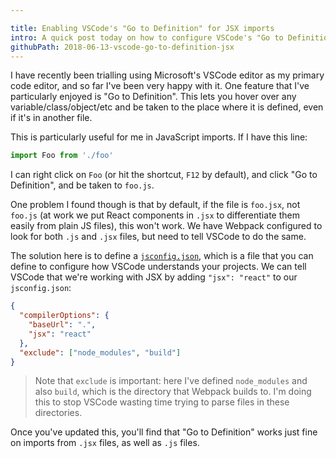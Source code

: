 ```yaml
---

title: Enabling VSCode's "Go to Definition" for JSX imports
intro: A quick post today on how to configure VSCode's "Go to Definition" to work when importing a JSX file.
githubPath: 2018-06-13-vscode-go-to-definition-jsx
---
```


I have recently been trialling using Microsoft's VSCode editor as my primary code editor, and so far I've been very happy with it. One feature that I've particularly enjoyed is "Go to Definition". This lets you hover over any variable/class/object/etc and be taken to the place where it is defined, even if it's in another file.

This is particularly useful for me in JavaScript imports. If I have this line:

```js
import Foo from './foo'
```

I can right click on `Foo` (or hit the shortcut, `F12` by default), and click "Go to Definition", and be taken to `foo.js`.

One problem I found though is that by default, if the file is `foo.jsx`, not `foo.js` (at work we put React components in `.jsx` to differentiate them easily from plain JS files), this won't work. We have Webpack configured to look for both `.js` and `.jsx` files, but need to tell VSCode to do the same.

The solution here is to define a [`jsconfig.json`](https://code.visualstudio.com/docs/languages/jsconfig), which is a file that you can define to configure how VSCode understands your projects. We can tell VSCode that we're working with JSX by adding `"jsx": "react"` to our `jsconfig.json`:

```json
{
  "compilerOptions": {
    "baseUrl": ".",
    "jsx": "react"
  },
  "exclude": ["node_modules", "build"]
}
```

> Note that `exclude` is important: here I've defined `node_modules` and also `build`, which is the directory that Webpack builds to. I'm doing this to stop VSCode wasting time trying to parse files in these directories.

Once you've updated this, you'll find that "Go to Definition" works just fine on imports from `.jsx` files, as well as `.js` files.

